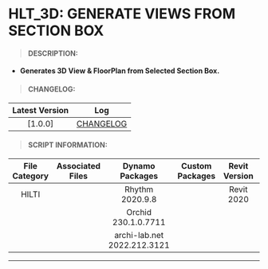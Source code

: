 # HLT_3D: GENERATE VIEWS FROM SECTION BOX

> #### DESCRIPTION: 
- **Generates 3D View & FloorPlan from Selected Section Box.**

> #### CHANGELOG:

| Latest Version | Log |
| :-------: | :----: | 
|[1.0.0] | [CHANGELOG](/_hlt/changelog/HLT_3D_GenerateViews.md) |

> #### SCRIPT INFORMATION: 

| File Category| Associated Files | Dynamo Packages | Custom Packages | Revit Version | Author | Reviewed By |
| :-------: | :----: | :---: | :---: | :---: | :---: | :---: |
| HILTI   |  | Rhythm 2020.9.8| | Revit 2020 | Joed Abad | Cathrine Macabuhay |
|           |  | Orchid 230.1.0.7711|                 
|           |  | archi-lab.net 2022.212.3121|                 

----------------------------------------------------------------

<!-- > #### SCRIPT:
<img src="./images/hlt/HLT_3D_GenerateViews.png">

------------------------------------------------------------------
> #### **DEMO**: 

<video width="1280" height="720" controls>
 <source src="/_demo/HLT/HLT_3D_GenerateViews.mp4" type="video/mp4">
</video>

#### INSTRUCTIONS: 
- *01: Open Dynamo Player*
- *02: Select Section Box*
- *03: Select 3D View and Floor Plan to Duplicate:*
    - *View to Duplicate (3D)*
    - *Assign 3D View Duplicate Name & Duplicate Option*
    - *View Suffix*
    - *Floor Plan at Level to Duplicate & Duplicate Option*
- *04: Input Values for : View Category | View Sub-Category*
- *05: Press Play*
- *06: Views Are Automatically Generated* -->